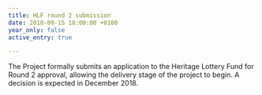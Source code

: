 ```yaml
---
title: HLF round 2 submission
date: 2018-09-15 18:00:00 +0100
year_only: false
active_entry: true

---
```

The Project formally submits an application to the Heritage Lottery Fund for Round 2 approval, allowing the delivery stage of the project to begin. A decision is expected in December 2018.